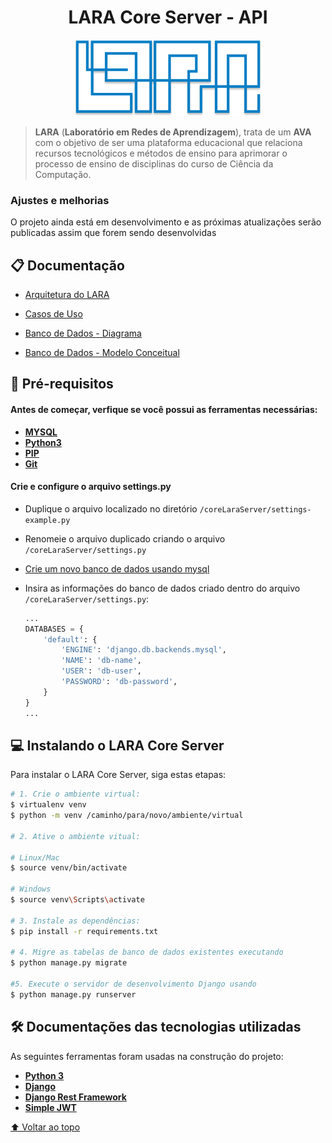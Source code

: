 <div style="text-align: center; margin: 20px 0px">
    <h1> LARA Core Server - API </h1>
</div>

<div id='start-of-project'/>

<p align="center" width="100%">
    <img  style=" align-self: center; width:300px;" src="./assets/logo.png" alt="logo">
</p>

> **LARA** (**Laboratório em Redes de Aprendizagem**), trata de um **AVA** com o objetivo de ser uma plataforma educacional que relaciona recursos tecnológicos e métodos de ensino para aprimorar o processo de ensino de disciplinas do curso de Ciência da Computação.

### Ajustes e melhorias

O projeto ainda está em desenvolvimento e as próximas atualizações serão publicadas assim que forem sendo desenvolvidas

<!--
O projeto ainda está em desenvolvimento e as próximas atualizações serão voltadas nas seguintes tarefas:

- [x] Tarefa 1
- [x] Tarefa 2
- [x] Tarefa 3
- [x] Tarefa 4
- [ ] Tarefa 5
-->

## 📋 Documentação

-   [Arquitetura do LARA](https://www.figma.com/file/91UzMFaOk8D6278BwBMWLm/LARA-ARCHITECTURE?node-id=0%3A1&t=HMdsFm4ShjrrlXL5-1)

-   [Casos de Uso](https://raw.githubusercontent.com/sousaGab/core-lara-server/main/assets/documentation/use-case.png)
-   [Banco de Dados - Diagrama](https://raw.githubusercontent.com/sousaGab/core-lara-server/main/assets/documentation/data-base-diagram.png)
-   [Banco de Dados - Modelo Conceitual](https://raw.githubusercontent.com/sousaGab/core-lara-server/main/assets/documentation/data-base-conceptual-model.png)

## 🔗 Pré-requisitos

#### Antes de começar, verfique se você possui as ferramentas necessárias:

-   **[MYSQL](https://dev.mysql.com/doc/mysql-getting-started/en/)**
-   **[Python3](https://realpython.com/installing-python/)**
-   **[PIP](https://www.liquidweb.com/kb/install-pip-windows/)**
-   **[Git](https://git-scm.com/downloads/)**

#### Crie e configure o arquivo settings.py

-   Duplique o arquivo localizado no diretório `/coreLaraServer/settings-example.py`

-   Renomeie o arquivo duplicado criando o arquivo `/coreLaraServer/settings.py`

-   [Crie um novo banco de dados usando mysql](https://docs.rapidminer.com/7.6/server/installation/creating_mysql_db.html#:~:text=Open%20the%20MySQL%20Workbench%20as,command%20that%20creates%20the%20schema.)

-   Insira as informações do banco de dados criado dentro do arquivo `/coreLaraServer/settings.py`:
    ```python
    ...
    DATABASES = {
        'default': {
            'ENGINE': 'django.db.backends.mysql',
            'NAME': 'db-name',
            'USER': 'db-user',
            'PASSWORD': 'db-password',
        }
    }
    ...
    ```

## 💻 Instalando o LARA Core Server

Para instalar o LARA Core Server, siga estas etapas:

```bash
# 1. Crie o ambiente virtual:
$ virtualenv venv
$ python -m venv /caminho/para/novo/ambiente/virtual

# 2. Ative o ambiente vitual:

# Linux/Mac
$ source venv/bin/activate

# Windows
$ source venv\Scripts\activate

# 3. Instale as dependências:
$ pip install -r requirements.txt

# 4. Migre as tabelas de banco de dados existentes executando
$ python manage.py migrate

#5. Execute o servidor de desenvolvimento Django usando
$ python manage.py runserver
```

## 🛠 Documentações das tecnologias utilizadas

As seguintes ferramentas foram usadas na construção do projeto:

-   **[Python 3](https://docs.python.org/3/#)**
-   **[Django](https://docs.djangoproject.com/en/4.1/)**
-   **[Django Rest Framework](https://www.django-rest-framework.org/)**
-   **[Simple JWT](https://django-rest-framework-simplejwt.readthedocs.io/en/latest/index.html#)**

<!--


## ☕ Usando LARA Core Server

Para usar LARA Core Server, siga estas etapas:

```
<exemplo_de_uso>
```

Adicione comandos de execução e exemplos que você acha que os usuários acharão úteis. Fornece uma referência de opções para pontos de bônus!

## Abstract

Simple JWT is a JSON Web Token authentication plugin for the `Django REST
Framework <http://www.django-rest-framework.org/>`\_\_.

For full documentation, visit `django-rest-framework-simplejwt.readthedocs.io
<https://django-rest-framework-simplejwt.readthedocs.io/en/latest/>`\_\_.
-->

[⬆ Voltar ao topo](#start-of-project)<br>
